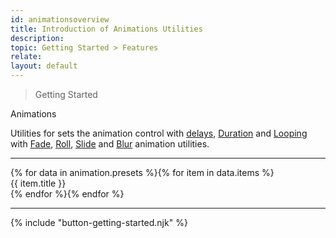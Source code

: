 ```yaml
---
id: animationsoverview
title: Introduction of Animations Utilities
description:
topic: Getting Started > Features
relate:
layout: default
---
```


> Getting Started

<div class="-margin-t-4 padding-t-4 (xs)text-xl-3 (lg)text-xl-5 font-semibold gap-tight-1">
  Animations
</div>

Utilities for sets the animation control with [delays](/animation-delay/), [Duration](/animation-duration/) and [Looping](/animation-looping/) with [Fade](/animation-fade/), [Roll](/animation-roll/), [Slide](/animation-slide/) and [Blur](/animation-blur/) animation utilities.

---

<div class="flex flex-gap-8 flex-wrap justify-around items-stretch">{% for data in animation.presets %}{% for item in data.items %}<div class="flex flex-column justify-center items-center"><div class="flex justify-center items-center bg-tint-onyx-5 border border-tint-onyx-1 curve-border-lg width-20 height-20 overflow-hidden"><div class="animation {{ item.class }} width-8 height-8 bg-shade-onyx-1 curve-border-full"></div></div><div class="padding-t-3 text-sm font-mono gap-tight-1">{{ item.title }}</div></div>{% endfor %}{% endfor %}</div>

---

{% include "button-getting-started.njk" %}